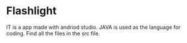 # Flashlight
IT is a app made with andriod studio.
JAVA is used as the language for coding.
Find all the files in the src file.
